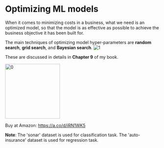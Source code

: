 # Optimizing ML models

When it comes to minimizing costs in a business, what we need is an optimized model, so that the model is as effective as possible to achieve the business objective it has been built for.

The main techniques of optimizing model hyper-parameters are **random search**, **grid search**, and **Bayesian search**. 
![1](https://github.com/user-attachments/assets/b6f9b380-02e9-4cac-8834-d7e697c4dc5d)

These are discussed in details in **Chapter 9** of my book.

<img width="179" alt="0" src="https://github.com/user-attachments/assets/2303322f-e4e3-4636-b533-57b38a7ca9ed">

Buy at Amazon: https://a.co/d/iRN1WK5


**Note**: The 'sonar' dataset is used for classification task. The 'auto-insurance' dataset is used for regression task.

